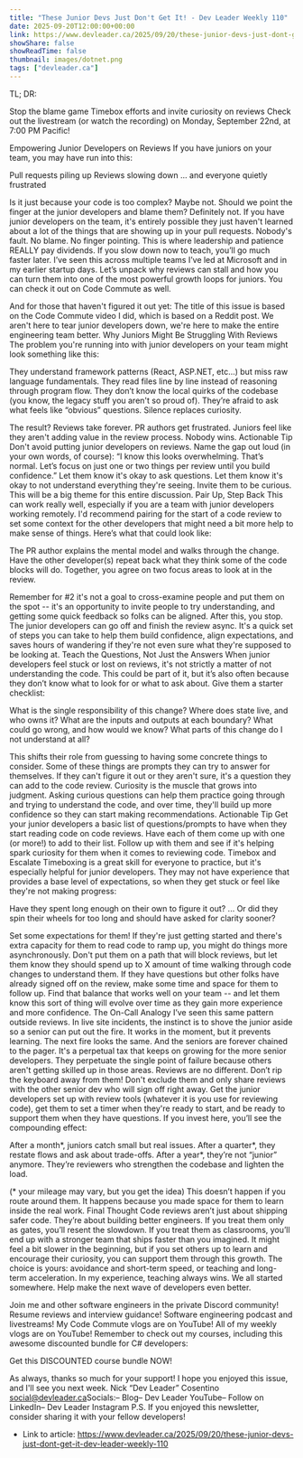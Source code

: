 ```yaml
---
title: "These Junior Devs Just Don't Get It! - Dev Leader Weekly 110"
date: 2025-09-20T12:00:00+00:00
link: https://www.devleader.ca/2025/09/20/these-junior-devs-just-dont-get-it-dev-leader-weekly-110
showShare: false
showReadTime: false
thumbnail: images/dotnet.png
tags: ["devleader.ca"]
---
```

TL; DR:

Stop the blame game
Timebox efforts and invite curiosity on reviews
Check out the livestream (or watch the recording) on Monday, September 22nd, at 7:00 PM Pacific!


Empowering Junior Developers on Reviews
If you have juniors on your team, you may have run into this:

Pull requests piling up
Reviews slowing down
... and everyone quietly frustrated

Is it just because your code is too complex? Maybe not. Should we point the finger at the junior developers and blame them?
Definitely not.
If you have junior developers on the team, it's entirely possible they just haven't learned about a lot of the things that are showing up in your pull requests. Nobody's fault. No blame. No finger pointing.
This is where leadership and patience REALLY pay dividends. If you slow down now to teach, you’ll go much faster later. I’ve seen this across multiple teams I’ve led at Microsoft and in my earlier startup days.
Let’s unpack why reviews can stall and how you can turn them into one of the most powerful growth loops for juniors. You can check it out on Code Commute as well.


And for those that haven't figured it out yet: The title of this issue is based on the Code Commute video I did, which is based on a Reddit post. We aren't here to tear junior developers down, we're here to make the entire engineering team better.
Why Juniors Might Be Struggling With Reviews
The problem you're running into with junior developers on your team might look something like this:

They understand framework patterns (React, ASP.NET, etc...) but miss raw language fundamentals.
They read files line by line instead of reasoning through program flow.
They don’t know the local quirks of the codebase (you know, the legacy stuff you aren't so proud of).
They’re afraid to ask what feels like “obvious” questions. Silence replaces curiosity.

The result? Reviews take forever. PR authors get frustrated. Juniors feel like they aren't adding value in the review process. Nobody wins.
Actionable Tip
Don't avoid putting junior developers on reviews. Name the gap out loud (in your own words, of course): “I know this looks overwhelming. That’s normal. Let’s focus on just one or two things per review until you build confidence.”
Let them know it's okay to ask questions. Let them know it's okay to not understand everything they're seeing. Invite them to be curious.
This will be a big theme for this entire discussion.
Pair Up, Step Back
This can work really well, especially if you are a team with junior developers working remotely. I'd recommend pairing for the start of a code review to set some context for the other developers that might need a bit more help to make sense of things. Here’s what that could look like:

The PR author explains the mental model and walks through the change.
Have the other developer(s) repeat back what they think some of the code blocks will do.
Together, you agree on two focus areas to look at in the review.

Remember for #2 it's not a goal to cross-examine people and put them on the spot -- it's an opportunity to invite people to try understanding, and getting some quick feedback so folks can be aligned.
After this, you stop. The junior developers can go off and finish the review async. It's a quick set of steps you can take to help them build confidence, align expectations, and saves hours of wandering if they're not even sure what they're supposed to be looking at.
Teach the Questions, Not Just the Answers
When junior developers feel stuck or lost on reviews, it's not strictly a matter of not understanding the code. This could be part of it, but it’s also often because they don’t know what to look for or what to ask about.
Give them a starter checklist:

What is the single responsibility of this change?
Where does state live, and who owns it?
What are the inputs and outputs at each boundary?
What could go wrong, and how would we know?
What parts of this change do I not understand at all?

This shifts their role from guessing to having some concrete things to consider. Some of these things are prompts they can try to answer for themselves. If they can't figure it out or they aren't sure, it's a question they can add to the code review.
Curiosity is the muscle that grows into judgment. Asking curious questions can help them practice going through and trying to understand the code, and over time, they'll build up more confidence so they can start making recommendations.
Actionable Tip
Get your junior developers a basic list of questions/prompts to have when they start reading code on code reviews. Have each of them come up with one (or more!) to add to their list. Follow up with them and see if it's helping spark curiosity for them when it comes to reviewing code.
Timebox and Escalate
Timeboxing is a great skill for everyone to practice, but it's especially helpful for junior developers. They may not have experience that provides a base level of expectations, so when they get stuck or feel like they're not making progress:

Have they spent long enough on their own to figure it out?
... Or did they spin their wheels for too long and should have asked for clarity sooner?

Set some expectations for them! If they're just getting started and there's extra capacity for them to read code to ramp up, you might do things more asynchronously. Don't put them on a path that will block reviews, but let them know they should spend up to X amount of time walking through code changes to understand them. If they have questions but other folks have already signed off on the review, make some time and space for them to follow up.
Find that balance that works well on your team -- and let them know this sort of thing will evolve over time as they gain more experience and more confidence.
The On-Call Analogy
I’ve seen this same pattern outside reviews. In live site incidents, the instinct is to shove the junior aside so a senior can put out the fire. It works in the moment, but it prevents learning. The next fire looks the same. And the seniors are forever chained to the pager.
It's a perpetual tax that keeps on growing for the more senior developers. They perpetuate the single point of failure because others aren't getting skilled up in those areas.
Reviews are no different. Don’t rip the keyboard away from them! Don't exclude them and only share reviews with the other senior dev who will sign off right away.
Get the junior developers set up with review tools (whatever it is you use for reviewing code), get them to set a timer when they're ready to start, and be ready to support them when they have questions.
If you invest here, you’ll see the compounding effect:

After a month*, juniors catch small but real issues.
After a quarter*, they restate flows and ask about trade-offs.
After a year*, they’re not “junior” anymore. They’re reviewers who strengthen the codebase and lighten the load.

(* your mileage may vary, but you get the idea)
This doesn’t happen if you route around them. It happens because you made space for them to learn inside the real work.
Final Thought
Code reviews aren’t just about shipping safer code. They’re about building better engineers.
If you treat them only as gates, you’ll resent the slowdown. If you treat them as classrooms, you’ll end up with a stronger team that ships faster than you imagined. It might feel a bit slower in the beginning, but if you set others up to learn and encourage their curiosity, you can support them through this growth.
The choice is yours: avoidance and short-term speed, or teaching and long-term acceleration. In my experience, teaching always wins.
We all started somewhere. Help make the next wave of developers even better.


Join me and other software engineers in the  private Discord community!
Resume reviews and interview guidance!
Software engineering podcast and livestreams!
My Code Commute vlogs are on YouTube!
All of my weekly vlogs are on YouTube!
Remember to check out my courses, including this awesome discounted bundle for C# developers:







Get this DISCOUNTED course bundle NOW!




As always, thanks so much for your support! I hope you enjoyed this issue, and I'll see you next week.
​Nick “Dev Leader” Cosentino​social@devleader.ca​​Socials:– Blog​– Dev Leader YouTube​– Follow on LinkedIn​– Dev Leader Instagram​​
P.S. If you enjoyed this newsletter, consider sharing it with your fellow developers!

- Link to article: https://www.devleader.ca/2025/09/20/these-junior-devs-just-dont-get-it-dev-leader-weekly-110